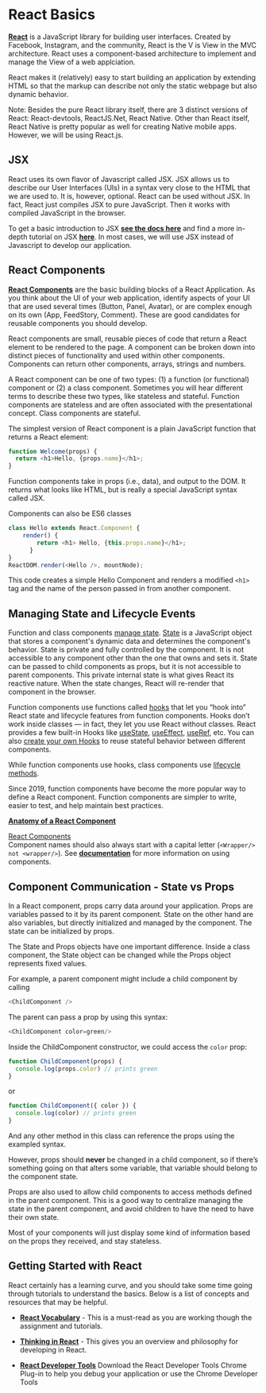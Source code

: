 # React Basics

[**React**](https://react.dev/) is a JavaScript library for building user interfaces. Created by Facebook, Instagram, and the community, React is the V is View in the MVC architecture. React uses a component-based architecture to implement and manage the View of a web applciation.

React makes it (relatively) easy to start building an application by extending HTML so that the markup can describe not only the static webpage but also dynamic behavior.

Note: Besides the pure React library itself, there are 3 distinct versions of React: React-devtools, ReactJS.Net, React Native. Other than React itself, React Native is pretty popular as well for creating Native mobile apps. However, we will be using React.js.

## JSX

React uses its own flavor of Javascript called JSX. JSX allows us to describe our User Interfaces (UIs) in a syntax very close to the HTML that we are used to. It is, however, optional. React can be used without JSX. In fact, React just compiles JSX to pure JavaScript. Then it works with compiled JavaScript in the browser.

To get a basic introduction to JSX [**see the docs here**](https://react.dev/learn/writing-markup-with-jsx) and find a more in-depth tutorial on JSX [**here**](https://react.dev/learn/writing-markup-with-jsx#the-rules-of-jsx). In most cases, we will use JSX instead of Javascript to develop our application.

## React Components

[**React Components**](https://www.freecodecamp.org/news/how-to-write-your-first-react-js-component-d728d759cabc/) are the basic building blocks of a React Application. As you think about the UI of your web application, identify aspects of your UI that are used several times (Button, Panel, Avatar), or are complex enough on its own (App, FeedStory, Comment). These are good candidates for reusable components you should develop.  

React components are small, reusable pieces of code that return a React element to be rendered to the page. A component can be broken down into distinct pieces of functionality and used within other components. Components can return other components, arrays, strings and numbers.

A React component can be one of two types: (1) a function (or functional) component or (2) a class component. Sometimes you will hear different terms to describe these two types, like stateless and stateful. Function components are stateless and are often associated with the presentational concept. Class components are stateful.

The simplest version of React component is a plain JavaScript function that returns a React element:

```Javascript
function Welcome(props) {
  return <h1>Hello, {props.name}</h1>;
}
```

Function components take in props (i.e., data), and output to the DOM. It returns what looks like HTML, but is really a special JavaScript syntax called JSX.

Components can also be ES6 classes

```Javascript
class Hello extends React.Component {
    render() {
        return <h1> Hello, {this.props.name}</h1>;
      }
} 
ReactDOM.render(<Hello />, mountNode);
```

This code creates a simple Hello Component and renders a modified `<h1>` tag and the name of the person passed in from another component.

## Managing State and Lifecycle Events

Function and class components [manage state](https://react.dev/learn/managing-state). [State](https://react.dev/learn/state-a-components-memory) is a JavaScript object that stores a component's dynamic data and determines the component's behavior. State is private and fully controlled by the component. It is not accessible to any component other than the one that owns and sets it. State can be passed to child components as props, but it is not accessible to parent components. This private internal state is what gives React its reactive nature. When the state changes, React will re-render that component in the browser.

Function components use functions called [hooks](https://react.dev/reference/react) that let you “hook into” React state and lifecycle features from function components. Hooks don’t work inside classes — in fact, they let you use React without classes. React provides a few built-in Hooks like [useState](https://react.dev/reference/react), [useEffect](https://react.dev/reference/react), [useRef](https://react.dev/reference/react), etc. You can also [create your own Hooks](https://react.dev/learn/reusing-logic-with-custom-hooks#extracting-your-own-custom-hook-from-a-component) to reuse stateful behavior between different components.

While function components use hooks, class components use [lifecycle methods](https://react.dev/reference/react/Component#adding-lifecycle-methods-to-a-class-component). 

Since 2019, function components have become the more popular way to define a React component. Function components are simpler to write, easier to test, and help maintain best practices.

[**Anatomy of a React Component**](https://codeburst.io/react-state-vs-props-explained-51beebd73b21)

[React Components](https://react.dev/learn/your-first-component)  
Component names should also always start with a capital letter (`<Wrapper/> not <wrapper/>`). See [**documentation**](https://react.dev/learn/your-first-component#using-a-component) for more information on using components.

## Component Communication - State vs Props

In a React component, props carry data around your application. Props are variables passed to it by its parent component. State on the other hand are also variables, but directly initialized and managed by the component. The state can be initialized by props.

The State and Props objects have one important difference. Inside a class component, the State object can be changed while the Props object represents fixed values.

For example, a parent component might include a child component by calling

```Javascript
<ChildComponent />
````

The parent can pass a prop by using this syntax:

```Javascript
<ChildComponent color=green/>
````

Inside the ChildComponent constructor, we could access the `color` prop:

```Javascript
function ChildComponent(props) {
  console.log(props.color) // prints green
}
````

or

```Javascript
function ChildComponent({ color }) {
  console.log(color) // prints green
}
```

And any other method in this class can reference the props using the exampled syntax.

However, props should **never** be changed in a child component, so if there’s something going on that alters some variable, that variable should belong to the component state.

Props are also used to allow child components to access methods defined in the parent component. This is a good way to centralize managing the state in the parent component, and avoid children to have the need to have their own state.

Most of your components will just display some kind of information based on the props they received, and stay stateless.

## Getting Started with React

React certainly has a learning curve, and you should take some time going through tutorials to understand the basics. Below is a list of concepts and resources that may be helpful.

- [**React Vocabulary**](https://reactjs.org/docs/glossary.html) - This is a must-read as you are working though the assignment and tutorials.

- [**Thinking in React**](https://react.dev/learn/thinking-in-react) - This gives you an overview and philosophy for developing in React.

- [**React Developer Tools**](https://react.dev/learn/react-developer-tools) Download the React Developer Tools Chrome Plug-in to help you debug your application or use the Chrome Developer Tools
